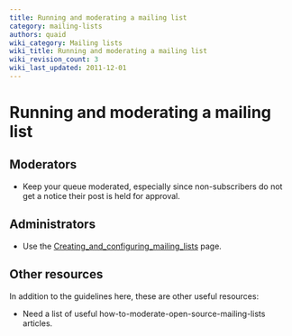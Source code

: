 ```yaml
---
title: Running and moderating a mailing list
category: mailing-lists
authors: quaid
wiki_category: Mailing lists
wiki_title: Running and moderating a mailing list
wiki_revision_count: 3
wiki_last_updated: 2011-12-01
---
```


# Running and moderating a mailing list

## Moderators

*   Keep your queue moderated, especially since non-subscribers do not get a notice their post is held for approval.

## Administrators

*   Use the [Creating_and_configuring_mailing_lists](Creating_and_configuring_mailing_lists) page.

## Other resources

In addition to the guidelines here, these are other useful resources:

*   Need a list of useful how-to-moderate-open-source-mailing-lists articles.
